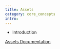 ```yaml
---
title: Assets
category: core_concepts
intro: 
---
```


- Introduction

[Assets Documentation](/docs/core/assets)
